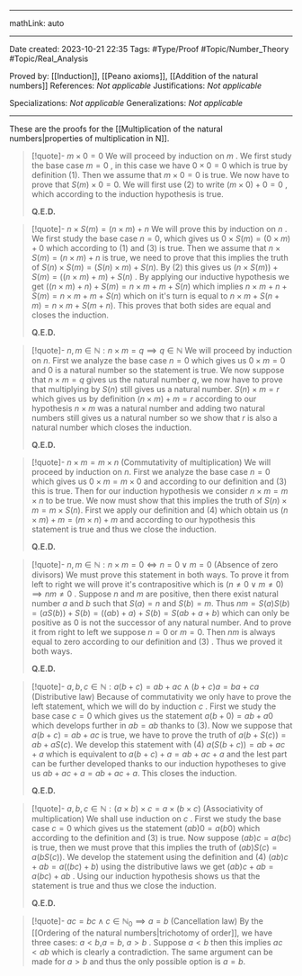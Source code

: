 
---

mathLink: auto

---
Date created: 2023-10-21 22:35
Tags: #Type/Proof #Topic/Number_Theory #Topic/Real_Analysis 

Proved by: [[Induction]], [[Peano axioms]], [[Addition of the natural numbers]]
References: _Not applicable_
Justifications: _Not applicable_

Specializations: _Not applicable_
Generalizations: _Not applicable_

---  

These are the proofs for the [[Multiplication of the natural numbers|properties of multiplication in N]].

> [!quote]- $m\times0=0$
> We will proceed by induction on $m$ . We first study the base case $m=0$ , in this case we have $0\times 0=0$ which is true by definition $(1)$. Then we assume that $m \times 0=0$ is true. We now have to prove that $S(m) \times 0 =0$. We will first use $(2)$ to write $(m \times 0)+0=0$ , which according to the induction hypothesis is true.
> 
> **Q.E.D.**

> [!quote]- $n \times S(m) = (n\times m)+n$
> We will prove this by induction on $n$ . We first study the base case $n=0$, which gives us $0 \times S(m) = (0\times m) + 0$ which according to $(1)$ and $(3)$ is true. Then we assume that $n \times S(m) = (n \times m) +n$ is true, we need to prove that this implies the truth of $S(n) \times S(m) = (S(n) \times m)+ S(n)$.  By $(2)$ this gives us $(n \times S(m))+S(m)= ((n \times m)+m)  + S(n)$ . By applying our inductive hypothesis we get $((n \times m)+n)+S(m)= n \times m + m + S(n)$ which implies $n \times m +n + S(m)=n \times m + m + S(n)$ which on it's turn is equal to $n \times m +S(n+m)=n \times m + S(m+n)$. This proves that both sides are equal and closes the induction.
> 
> **Q.E.D.**

> [!quote]- $n,m\in \mathbb{N}:n\times m=q \implies q \in \mathbb{N}$
> We will proceed by induction on $n$. First we analyze the base case $n=0$ which gives us $0 \times m =0$ and $0$ is a natural number so the statement is true. We now suppose that $n\times m=q$ gives us the natural number $q$, we now have to prove that multiplying by $S(n)$ still gives us a natural number. $S(n) \times m=r$ which gives us by definition $(n \times m) + m=r$ according to our hypothesis $n \times m$ was a natural number and adding two natural numbers still gives us a natural number so we show that $r$ is also a natural number which closes the induction.
> 
> **Q.E.D.**

> [!quote]- $n\times m =m \times n$ (Commutativity of multiplication)
> We will proceed by induction on $n$.  First we analyze the base case $n=0$ which gives us $0 \times m =m\times0$ and according to our definition and $(3)$ this is true. Then for our induction hypothesis we consider $n \times m= m \times n$ to be true. We now must show that this implies the truth of $S(n) \times m= m\times S(n)$. First we apply our definition and $(4)$ which obtain us $(n \times m) +m= (m \times n)+m$ and according to our hypothesis this statement is true and thus we close the induction.
> 
> **Q.E.D.**

> [!quote]- $n,m \in \mathbb{N}: n\times m = 0 \iff  n =0 \lor m=0$ (Absence of zero divisors)
> We must prove this statement in both ways. To prove it from left to right we will prove it's contrapositive which is $(n \neq 0 \lor m \neq 0) \implies nm \neq 0$ . Suppose $n$ and $m$ are positive, then there exist natural number $a$ and $b$ such that $S(a)=n$ and $S(b)=m$. Thus $nm=S(a)S(b)=(aS(b))+S(b)=((ab)+a)+S(b)=S(ab+a+b)$ which can only be positive as $0$ is not the successor of any natural number. And to prove it from right to left we suppose $n=0$ or $m=0$. Then $nm$ is always equal to zero according to our definition and $(3)$ . Thus we proved it both ways.
> 
> **Q.E.D.**

> [!quote]- $a,b,c \in \mathbb{N} :a(b + c) = ab + ac \land (b + c)a = ba + ca$ (Distributive law)
> Because of commutativity we only have to prove the left statement, which we will do by induction $c$ . First we study the base case $c=0$ which gives us the statement $a(b+0)=ab+a0$ which develops further in $ab=ab$ thanks to $(3)$. Now we suppose that $a(b+c)=ab+ac$ is true, we have to prove the truth of $a(b+S(c))=ab+aS(c)$. We develop this statement with $(4)$ $a(S(b+c))=ab+ac+a$ which is equivalent to $a(b+c)+a=ab+ac+a$ and the lest part can be further developed thanks to our induction hypotheses to give us $ab+ac+a=ab+ac+a$. This closes the induction.
> 
> **Q.E.D.**

> [!quote]- $a,b,c \in \mathbb{N} :(a \times b) \times c = a \times (b \times c)$ (Associativity of multiplication)
> We shall use induction on $c$ . First we study the base case $c=0$ which gives us the statement $(ab)0=a(b0)$ which according to the definition and $(3)$ is true. Now suppose $(ab)c=a(bc)$ is true, then we must prove that this implies the truth of $(ab)S(c)=a(bS(c))$. We develop the statement using the definition and $(4)$ $(ab)c +ab=a((bc)+b)$ using the distributive laws we get $(ab)c+ab=a(bc)+ab$ . Using our induction hypothesis shows us that the statement is true and thus we close the induction.
> 
> **Q.E.D.**

> [!quote]- $ac=bc \land c \in \mathbb{N}_0 \implies a=b$ (Cancellation law)
> By the [[Ordering of the natural numbers|trichotomy of order]], we have three cases: $a<b$,$a=b$, $a>b$ . Suppose $a<b$ then this implies $ac<ab$ which is clearly a contradiction. The same argument can be made for $a>b$ and thus the only possible option is $a=b$.




